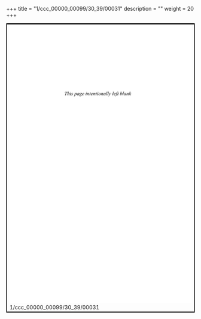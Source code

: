 +++
title = "1/ccc_00000_00099/30_39/00031"
description = ""
weight = 20
+++

<table style="border:2px solid black;max-width:800px;max-height:800px;" 
><tr><td>
<img class="center-fit-jpg"
src="/jpg_/out_jpg_dbc_031.jpg">
1/ccc_00000_00099/30_39/00031
</img></td></tr></table>
